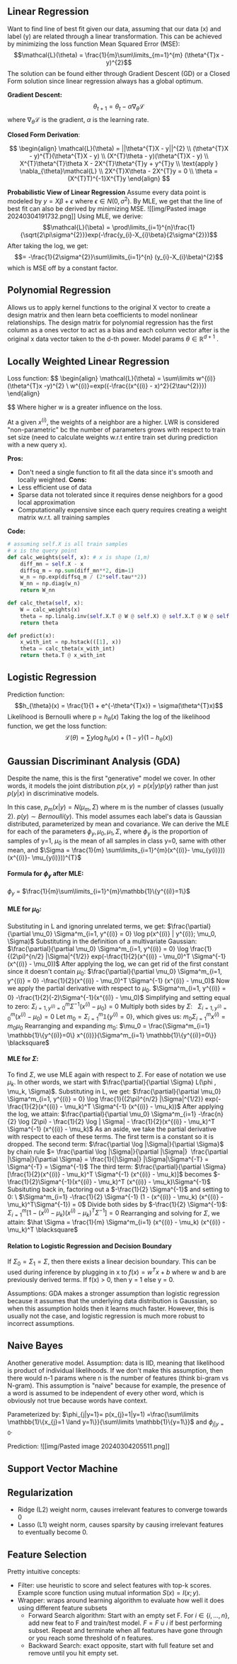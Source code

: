 
## Linear Regression
Want to find line of best fit given our data, assuming that our data (x) and label (y) are related through a linear transformation. This can be achieved by minimizing the loss function Mean Squared Error (MSE): $$\mathcal{L}(\theta) = \frac{1}{m}\sum\limits_{m=1}^{m} (\theta^{T}x - y)^{2}$$ The solution can be found either through Gradient Descent (GD) or a Closed Form solution since linear regression always has a global optimum. 

**Gradient Descent:** $$\theta_{t+1} = \theta_{t} - \alpha\nabla_{\theta}\mathcal{L}$$
where $\nabla_{\theta}\mathcal{L}$ is the gradient, $\alpha$ is the learning rate. 

**Closed Form Derivation**: 

$$
\begin{align}
\mathcal{L}(\theta) = ||\theta^{T}X - y||^{2} \\ 
(\theta^{T}X - y)^{T}(\theta^{T}X - y) \\
(X^{T}\theta - y)(\theta^{T}X - y) \\
X^{T}\theta^{T}\theta X - 2X^{T}\theta^{T}y + y^{T}y \\
\text{apply } \nabla_{\theta}\mathcal{L} \\
2X^{T}X\theta - 2X^{T}y = 0 \\
\theta = (X^{T}T)^{-1}X^{T}y
\end{align}
$$

**Probabilistic View of Linear Regression**
Assume every data point is modeled by $y = X\beta + \epsilon$ where $\epsilon \in N(0, \sigma^{2})$. By MLE, we get that the line of best fit can also be derived by minimizing MSE. 
![[img/Pasted image 20240304191732.png]]
Using MLE, we derive: 
$$\mathcal{L}(\beta) = \prod\limits_{i=1}^{n}\frac{1}{\sqrt{2\pi\sigma^{2}}}exp(-\frac{y_{i}-X_{i}\beta}{2\sigma^{2}})$$ After taking the log, we get: 
$$= -\frac{1}{2\sigma^{2}}\sum\limits_{i=1}^{n} (y_{i}-X_{i}\beta)^{2}$$
which is MSE off by a constant factor. 

## Polynomial Regression 

Allows us to apply kernel functions to the original X vector to create a design matrix and then learn beta coefficients to model nonlinear relationships. The design matrix for polynomial regression has the first column as a ones vector to act as a bias and each column vector after is the original x data vector taken to the d-th power. Model params $\theta \in \mathbb{R}^{d+1}$ . 

## Locally Weighted Linear Regression

Loss function: 
$$
\begin{align} 
\mathcal{L}(\theta) = \sum\limits w^{(i)}(\theta^{T}x -y)^{2} \\
w^{(i)}=exp({-\frac{(x^{(i)} - x)^2}{2\tau^{2}}})
\end{align}

$$
Where higher w is a greater influence on the loss.

At a given $x^{(i)}$, the weights of a neighbor are a higher. LWR is considered "non-parametric" bc the number of parameters grows with respect to train set size (need to calculate weights w.r.t entire train set during prediction with a new query x). 

**Pros:**
- Don't need a single function to fit all the data since it's smooth and locally weighted.
**Cons:**
- Less efficient use of data
- Sparse data not tolerated since it requires dense neighbors for a good local approximation
- Computationally expensive since each query requires creating a weight matrix w.r.t. all training samples

**Code:**
```python 
# assuming self.X is all train samples
# x is the query point
def calc_weights(self, x): # x is shape (1,m)
	diff_mn = self.X - x
	diffsq_m = np.sum(diff_mn**2, dim=1)
	w_n = np.exp(diffsq_m / (2*self.tau**2))
	W_nn = np.diag(w_n)
	return W_nn

def calc_theta(self, x): 
	W = calc_weights(x)
	theta = np.linalg.inv(self.X.T @ W @ self.X) @ self.X.T @ W @ self.y
	return theta 

def predict(x): 
	x_with_int = np.hstack(([1], x))
	theta = calc_theta(x_with_int)
	return theta.T @ x_with_int
```

## Logistic Regression 

Prediction function: 
$$h_{\theta}(x) = \frac{1}{1 + e^{-\theta^{T}x}} = \sigma(\theta^{T}x)$$
Likelihood is Bernoulli where p = $h_{\theta}(x)$ 
Taking the log of the likelihood function, we get the loss function: 
$$\mathcal{L}(\theta) = \sum\limits y\log h_{\theta}(x) + (1-y)(1-h_{\theta}(x))$$


## Gaussian Discriminant Analysis (GDA)

Despite the name, this is the first "generative" model we cover. In other words, it models the joint distribution $p(x, y) = p(x|y)p(y)$ rather than just $p(y|x)$ in discriminative models. 

In this case, $p_{m}(x|y) = N(\mu_{m}, \Sigma)$ where m is the number of classes (usually 2). $p(y) \sim Bernoulli(y)$. This model assumes each label's data is Gaussian distributed, parameterized by mean and covariance. We can derive the MLE for each of the parameters $\phi_{y}, \mu_{0}, \mu_{1}, \Sigma$, where $\phi_{y}$ is the proportion of samples of y=1, $\mu_{0}$ is the mean of all samples in class y=0, same with other mean, and $\Sigma = \frac{1}{m} \sum\limits_{i=1}^{m}(x^{(i)}- \mu_{y(i)}))(x^{(i)}- \mu_{y(i)}))^{T}$ 

#### Formula for $\phi_y$ after MLE:  
$\phi_y$ = $\frac{1}{m}\sum\limits_{i=1}^{m}\mathbb{1}\{y^{(i)}=1\}$ 

#### MLE for $\mu_0$: 
Substituting in L and ignoring unrelated terms, we get:
$\frac{\partial}{\partial \mu_0} \Sigma^m_{i=1, y^{(i)} = 0} \log p(x^{(i)} | y^{(i)}; \mu_0, \Sigma)$
Substituting in the definition of a multivariate Gaussian: 
$\frac{\partial}{\partial \mu_0} \Sigma^m_{i=1, y^{(i)} = 0} \log \frac{1}{(2\pi)^{n/2} |\Sigma|^{1/2}} exp(-\frac{1}{2}(x^{(i)} - \mu_0)^T \Sigma^{-1} (x^{(i)} - \mu_0))$
After applying the log, we can get rid of the first constant since it doesn't contain $\mu_0$: 
$\frac{\partial}{\partial \mu_0} \Sigma^m_{i=1, y^{(i)} = 0} -\frac{1}{2}(x^{(i)} - \mu_0)^T \Sigma^{-1} (x^{(i)} - \mu_0)$
Now we apply the partial derivative with respect to $\mu_0$.
$\Sigma^m_{i=1, y^{(i)} = 0} -\frac{1}{2}(-2)\Sigma^{-1}(x^{(i)} - \mu_0)$
Simplifying and setting equal to zero: 
$\Sigma^m_{i=1, y^{(i)} = 0} \Sigma^{-1}(x^{(i)} - \mu_0) = 0$
Multiply both sides by $\Sigma$:  
$\Sigma^m_{i=1, y^{(i)} = 0} (x^{(i)} - \mu_0) = 0$
Let $m_0 = \Sigma^m_{i=1} \mathbb{1}\{y^{(i)}=0\}$, which gives us:
$m_0 \Sigma^m_{i=1}x^{(i)} = m_0\mu_0$
Rearranging and expanding $m_0$: 
$\mu_0 = \frac{\Sigma^m_{i=1} \mathbb{1}\{y^{(i)}=0\} x^{(i)}}{\Sigma^m_{i=1} \mathbb{1}\{y^{(i)}=0\}} \blacksquare$

#### MLE for $\Sigma$: 
To find $\Sigma$, we use MLE again with respect to $\Sigma$. For ease of notation we use $\mu_k$. In other words, we start with $\frac{\partial}{\partial \Sigma} L(\phi , \mu_k, \Sigma)$.
Substituting in L, we get: 
$\frac{\partial}{\partial \mu_0} \Sigma^m_{i=1, y^{(i)} = 0} \log \frac{1}{(2\pi)^{n/2} |\Sigma|^{1/2}} exp(-\frac{1}{2}(x^{(i)} - \mu_k)^T \Sigma^{-1} (x^{(i)} - \mu_k))$
After applying the log, we attain: 
$\frac{\partial}{\partial \mu_0} \Sigma^m_{i=1} -\frac{n}{2} \log (2\pi) - \frac{1}{2} \log | \Sigma| - \frac{1}{2}(x^{(i)} - \mu_k)^T \Sigma^{-1} (x^{(i)} - \mu_k)$
As an aside, we take the partial derivative with respect to each of these terms. The first term is a constant so it is dropped. 
The second term:
$\frac{\partial \log |\Sigma|}{\partial \Sigma}$ by chain rule $= \frac{\partial \log |\Sigma|}{\partial |\Sigma|}  \frac{\partial |\Sigma|}{\partial \Sigma} = \frac{1}{|\Sigma|} |\Sigma|\Sigma^{-T} = \Sigma^{-T} = \Sigma^{-1}$
The third term: $\frac{\partial}{\partial \Sigma}[\frac{1}{2}(x^{(i)} - \mu_k)^T \Sigma^{-1} (x^{(i)} - \mu_k)]$ becomes $-\frac{1}{2}\Sigma^{-1}(x^{(i)} - \mu_k)^T (x^{(i)} - \mu_k)\Sigma^{-1}$
Subsituting back in, factoring out a $-\frac{1}{2} \Sigma^{-1}$ and setting to 0: \\
$\Sigma^m_{i=1} -\frac{1}{2} \Sigma^{-1} (1 - (x^{(i)} - \mu_k) (x^{(i)} - \mu_k)^T\Sigma^{-1}) = 0$
Divide both sides by $-\frac{1}{2} \Sigma^{-1}$: 
$\Sigma^m_{i=1} [1 - (x^{(i)} - \mu_k) (x^{(i)} - \mu_k)^T \Sigma^{-1} ]= 0$
Rearranging and solving for $\Sigma$, we attain: 
$\hat \Sigma = \frac{1}{m} \Sigma^m_{i=1} (x^{(i)} - \mu_k) (x^{(i)} - \mu_k)^T \blacksquare$

#### Relation to Logistic Regression and Decision Boundary

If $\Sigma_{0} = \Sigma_{1} = \Sigma$, then there exists a linear decision boundary. This can be used during inference by plugging in x to $f(x) = w^{T}x + b$ where w and b are previously derived terms. If f(x) > 0, then y = 1 else y = 0. 

Assumptions: GDA makes a stronger assumption than logistic regression because it assumes that the underlying data distribution is Gaussian, so when this assumption holds then it learns much faster. However, this is usually not the case, and logistic regression is much more robust to incorrect assumptions. 

## Naive Bayes

Another generative model. Assumption: data is IID, meaning that likelihood is product of individual likelihoods. If we don't make this assumption, then there would n-1 params where n is the number of features (think bi-gram vs N-gram). This assumption is "naive" because for example, the presence of a word is assumed to be independent of every other word, which is obviously not true because words have context. 

Parameterized by: 
$\phi_{j|y=1}= p(x_{j}=1|y=1) =\frac{\sum\limits \mathbb{1}\{x_{j}=1 \land y=1\}}{\sum\limits \mathbb{1}\{y=1\}}$ and $\phi_{j|y=0}$. 

Prediction: 
![[img/Pasted image 20240304205511.png]]


## Support Vector Machine






## Regularization
- Ridge (L2) weight norm, causes irrelevant features to converge towards 0
- Lasso (L1) weight norm, causes sparsity by causing irrelevant features to eventually become 0. 

## Feature Selection

Pretty intuitive concepts: 
- Filter: use heuristic to score and select features with top-k scores. Example score function using mutual information $S(x) = I(x;y)$. 
- Wrapper: wraps around learning algorithm to evaluate how well it does using different feature subsets
	- Forward Search algorithm: Start with an empty set F. For $i \in \{i, \dots, n\}$, add new feat to F and train/test model. $F = F \cup i$ if best performing subset. Repeat and terminate when all features have gone through or you reach some threshold of n features. 
	- Backward Search: exact opposite, start with full feature set and remove until you hit empty set. 